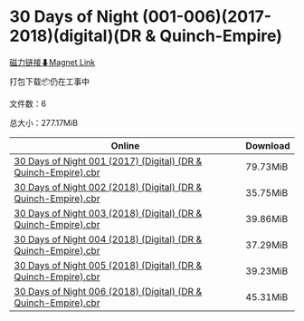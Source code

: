 # 30 Days of Night (001-006)(2017-2018)(digital)(DR & Quinch-Empire)

[磁力链接⬇Magnet Link](magnet:?xt=urn:btih:00ed544ac646ec583bb1769a9292b28891e3dca7&dn=30%20Days%20of%20Night%20%28001-006%29%282017-2018%29%28digital%29%28DR%20%26%20Quinch-Empire%29)

打包下载📦仍在工事中

文件数：6

总大小：277.17MiB

Online | Download
--- | ---
[30 Days of Night 001 (2017) (Digital) (DR & Quinch-Empire).cbr](https://github.com/alicewish/markdown/blob/master/comic/30-Days-of-Night-001-2017-Digital-DR-Quinch-Empire-cbr.md) | 79.73MiB
[30 Days of Night 002 (2018) (Digital) (DR & Quinch-Empire).cbr](https://github.com/alicewish/markdown/blob/master/comic/30-Days-of-Night-002-2018-Digital-DR-Quinch-Empire-cbr.md) | 35.75MiB
[30 Days of Night 003 (2018) (Digital) (DR & Quinch-Empire).cbr](https://github.com/alicewish/markdown/blob/master/comic/30-Days-of-Night-003-2018-Digital-DR-Quinch-Empire-cbr.md) | 39.86MiB
[30 Days of Night 004 (2018) (Digital) (DR & Quinch-Empire).cbr](https://github.com/alicewish/markdown/blob/master/comic/30-Days-of-Night-004-2018-Digital-DR-Quinch-Empire-cbr.md) | 37.29MiB
[30 Days of Night 005 (2018) (Digital) (DR & Quinch-Empire).cbr](https://github.com/alicewish/markdown/blob/master/comic/30-Days-of-Night-005-2018-Digital-DR-Quinch-Empire-cbr.md) | 39.23MiB
[30 Days of Night 006 (2018) (Digital) (DR & Quinch-Empire).cbr](https://github.com/alicewish/markdown/blob/master/comic/30-Days-of-Night-006-2018-Digital-DR-Quinch-Empire-cbr.md) | 45.31MiB